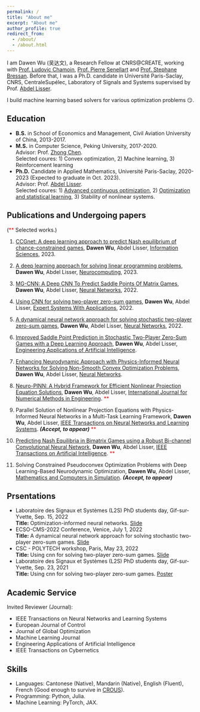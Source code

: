 ```yaml
---
permalink: /
title: "About me"
excerpt: "About me"
author_profile: true
redirect_from: 
  - /about/
  - /about.html
---
```


I am Dawen Wu (吴达文), a Research Fellow at CNRS@CREATE, working with [Prof. Ludovic Chamoin](https://scholar.google.fr/citations?user=uxjp8e0AAAAJ&hl=fr), [Prof. Pierre Senellart](https://pierre.senellart.com/) and [Prof. Stephane Bressan](https://www.comp.nus.edu.sg/~steph/).
Before that, I was a Ph.D. candidate in Université Paris-Saclay, CNRS, CentraleSupélec, Laboratory of
Signals and Systems supervised by Prof. [Abdel Lisser](https://l2s.centralesupelec.fr/u/lisser-abdel/).

I build machine learning based solvers for various optimization problems :smirk:.

## Education
* **B.S.** in School of Economics and Management, Civil Aviation University of China, 2013-2017.
* **M.S.** in Computer Science, Peking University, 2017-2020.  
            Advisor: Prof. [Zhong Chen](https://infosec.pku.edu.cn/zsxx/bszs/index.htm).   
            Selected coures: 1) Convex optimization, 2) Machine learning, 3) Reinforcement learning    
* **Ph.D.** Candidate in Applied Mathematics, Université Paris-Saclay, 2020-2023 (Expected to graduate in Oct. 2023).  
            Advisor: Prof. [Abdel Lisser](https://l2s.centralesupelec.fr/u/lisser-abdel/).  
            Selected coures: 1) [Advanced continuous optimization](https://who.rocq.inria.fr/Jean-Charles.Gilbert/ipp/optim.html), 2) [Optimization and statistical learning](https://www.di.ens.fr/~fbach/orsay2021.html), 3) Stability of nonlinear systems.

## Publications and Undergoing papers

(<span style="color:red">**</span> Selected works.)

1. [CCGnet: A deep learning approach to predict Nash equilibrium of chance-constrained games](https://www.sciencedirect.com/science/article/abs/pii/S0020025523000646), **Dawen Wu**, Abdel Lisser, <ins>Information Sciences</ins>, 2023. 

2. [A deep learning approach for solving linear programming problems](https://www.sciencedirect.com/science/article/abs/pii/S0925231222014412), **Dawen Wu**, Abdel Lisser, <ins>Neurocomputing</ins>, 2023. 
 
3. [MG-CNN: A Deep CNN To Predict Saddle Points Of Matrix Games](https://www.sciencedirect.com/science/article/abs/pii/S0893608022003586), **Dawen Wu**, Abdel Lisser, <ins>Neural Networks</ins>, 2022. 

4. [Using CNN for solving two-player zero-sum games](https://www.sciencedirect.com/science/article/abs/pii/S0957417422008648), **Dawen Wu**, Abdel Lisser, <ins>Expert Systems With Applications</ins>, 2022. 
 
5. [A dynamical neural network approach for solving stochastic two-player zero-sum games](https://www.sciencedirect.com/science/article/abs/pii/S0893608022001381), **Dawen Wu**, Abdel Lisser, <ins>Neural Networks</ins>, 2022. 

6. [Improved Saddle Point Prediction in Stochastic Two-Player Zero-Sum Games with a Deep Learning Approach](https://www.sciencedirect.com/science/article/abs/pii/S0952197623008485), **Dawen Wu**, Abdel Lisser, <ins>Engineering Applications of Artificial Intelligence</ins>. 

7. [Enhancing Neurodynamic Approach with Physics-Informed Neural Networks for Solving Non-Smooth Convex Optimization Problems](https://www.sciencedirect.com/science/article/abs/pii/S0893608023004331), **Dawen Wu**, Abdel Lisser, <ins>Neural Networks</ins>. 
 
8. [Neuro-PINN: A Hybrid Framework for Efficient Nonlinear Projection Equation Solutions](https://onlinelibrary.wiley.com/doi/abs/10.1002/nme.7377), **Dawen Wu**, Abdel Lisser, <ins>International Journal for Numerical Methods in Engineering</ins>. <span style="color:red">**</span>

9. Parallel Solution of Nonlinear Projection Equations with Physics-Informed Neural Networks in a Multi-Task Learning Framework, **Dawen Wu**, Abdel Lisser, <ins>IEEE Transactions on Neural Networks and Learning Systems</ins>. **_(Accept, to appear)_** <span style="color:red">**</span>

10. [Predicting Nash Equilibria in Bimatrix Games using a Robust Bi-channel Convolutional Neural Network](https://ieeexplore.ieee.org/abstract/document/10269785/), **Dawen Wu**, Abdel Lisser, <ins>IEEE Transactions on Artificial Intelligence</ins>.  <span style="color:red">**</span>

11. Solving Constrained Pseudoconvex Optimization Problems with Deep Learning-Based Neurodynamic Optimization, **Dawen Wu**, Abdel Lisser, <ins>Mathematics and Computers in Simulation</ins>. **_(Accept, to appear)_**

## Prsentations
* Laboratoire des Signaux et Systèmes (L2S) PhD students day, Gif-sur-Yvette, Sep. 15, 2022  
**Title:** Optimization-informed neural networks. [Slide](http://wuwudawen.github.io/files/slide4.pdf)
* ECSO-CMS-2022 Conference, Venice, July 1, 2022  
**Title:** A dynamical neural network approach for solving stochastic two-player zero-sum games. [Slide](http://wuwudawen.github.io/files/slide3.pdf)
* CSC - POLYTECH workshop, Paris, May 23, 2022  
**Title:**  Using cnn for solving two-player zero-sum games. [Slide](http://wuwudawen.github.io/files/slide2.pdf)
* Laboratoire des Signaux et Systèmes (L2S) PhD students day, Gif-sur-Yvette, Sep. 23, 2021  
**Title:**  Using cnn for solving two-player zero-sum games. [Poster](http://wuwudawen.github.io/files/poster1.pdf)

## Academic Service
<!-- * Invited Reviewer (Conference): IJCAI -->
Invited Reviewer (Journal): 
  * IEEE Transactions on Neural Networks and Learning Systems
  * European Journal of Control
  * Journal of Global Optimization
  * Machine Learning Journal
  * Engineering Applications of Artificial Intelligence
  * IEEE Transactions on Cybernetics

## Skills

* Languages: Cantonese (Native), Mandarin (Native), English (Fluent), French (Good enough to survive in [CROUS](https://www.crous-versailles.fr/restaurant/ru-centralesupelec-breguet/)).
* Programming: Python, Julia.
* Machine Learning: PyTorch, JAX.
